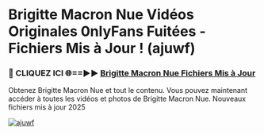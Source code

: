 # Brigitte Macron Nue Vidéos Originales 0nlyFans Fuitées - Fichiers Mis à Jour ! (ajuwf)

<h3>🔴 CLIQUEZ ICI 🌐==►► <a href="https://tinyurl.com/2pmr4ezf" rel="nofollow">Brigitte Macron Nue Fichiers Mis à Jour</a></h3>

Obtenez Brigitte Macron Nue et tout le contenu. Vous pouvez maintenant accéder à toutes les vidéos et photos de Brigitte Macron Nue. Nouveaux fichiers mis à jour 2025

[![ajuwf](https://i.imgur.com/6SNvagu.gif)](https://tinyurl.com/2pmr4ezf)
